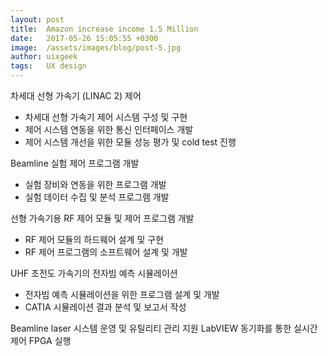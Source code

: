 ```yaml
---
layout: post
title:  Amazon increase income 1.5 Million
date:   2017-05-26 15:05:55 +0300
image:  /assets/images/blog/post-5.jpg
author: uixgeek
tags:   UX design
---
```


차세대 선형 가속기 (LINAC 2) 제어 
- 차세대 선형 가속기 제어 시스템 구성 및 구현
- 제어 시스템 연동을 위한 통신 인터페이스 개발
- 제어 시스템 개선을 위한 모듈 성능 평가 및 cold test 진행

Beamline 실험 제어 프로그램 개발
- 실험 장비와 연동을 위한 프로그램 개발
- 실험 데이터 수집 및 분석 프로그램 개발

선형 가속기용 RF 제어 모듈 및 제어 프로그램 개발
- RF 제어 모듈의 하드웨어 설계 및 구현
- RF 제어 프로그램의 소프트웨어 설계 및 개발

UHF 초전도 가속기의 전자빔 예측 시뮬레이션
- 전자빔 예측 시뮬레이션을 위한 프로그램 설계 및 개발
- CATIA 시뮬레이션 결과 분석 및 보고서 작성

Beamline laser 시스템 운영 및 유틸리티 관리 지원
LabVIEW 동기화를 통한 실시간 제어 FPGA 실행